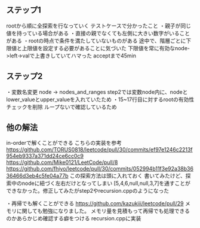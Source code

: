 ## ステップ1
rootから順に全探索を行なっていく
  テストケースで分かったこと
  ・親子が同じ値を持っている場合がある
  ・直接の親でなくても左側に大きい数字がいることがある
  ・rootの時点で条件を満たしていないものがある
  途中で、階層ごとに下限値と上限値を設定する必要があることに気づいた
  下限値を常に有効なnode->left->valで上書きしていてハマった
  acceptまで45min

## ステップ2
・変数名変更
  node -> nodes_and_ranges
  step2では変数node内に、nodeとlower_valueとupper_valueを入れていたため
・15~17行目に対するrootの有効性チェックを削除
  ループないで確認しているため

## 他の解法
in-orderで解くことができる
こちらの実装を参考
https://github.com/TORUS0818/leetcode/pull/30/commits/ef97e1246c2213f954eb9337a371dd24ce6cc0c9
https://github.com/Mike0121/LeetCode/pull/8
https://github.com/fhiyo/leetcode/pull/30/commits/052994b11f3e92a38b3636466d3eb4c5fe04a77b
この探索方法は頭に入れておく
書いてみたけど、探索中のnodeに紐づく左右だけとなってしまい
[5,4,6,null,null,3,7]を通すことができなかった。修正してみたがstep2やrecursion.cppのようになった

・再帰でも解くことができる
https://github.com/kazukiii/leetcode/pull/29
  メモリに関しても勉強になりました。
  メモリ量を見積もって再帰でも処理できるのかあらかじめ確認する癖をつける
  recursion.cppに実装


